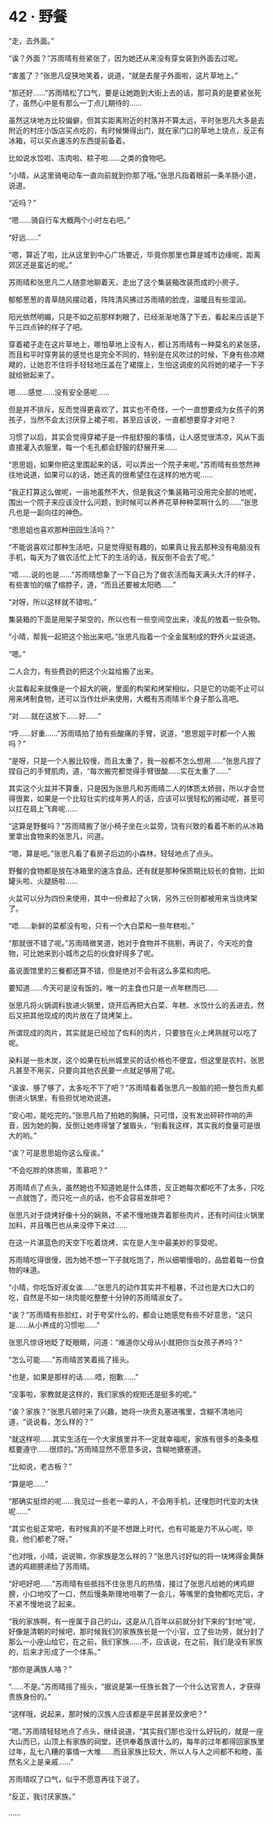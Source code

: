 <link rel="stylesheet" href="../styles/text.css"/>
<h1>42 · 野餐</h1>

“走，去外面。”

“诶？外面？”苏雨晴有些紧张了，因为她还从来没有穿女装到外面去过呢。

“害羞了？”张思凡促狭地笑着，说道，“就是去屋子外面啦，这片草地上。”

“那还好……”苏雨晴松了口气，要是让她跑到大街上去的话，那可真的是要紧张死了，虽然心中是有那么一丁点儿期待的……

虽然这块地方比较偏僻，但其实距离附近的村落并不算太远，平时张思凡大多是去附近的村庄小饭店买点吃的，有时候懒得出门，就在家门口的草地上烧点，反正有冰箱，可以买点速冻的东西提前备着。

比如说水饺啦、冻肉啦、粽子啦……之类的食物吧。

“小晴，从这里骑电动车一直向前就到你那了哦。”张思凡指着眼前一条羊肠小道，说道。

“近吗？”

“嗯……骑自行车大概两个小时左右吧。”

“好远……”

“嗯，算近了啦，比从这里到中心广场要近，毕竟你那里也算是城市边缘呢，距离郊区还是蛮近的呢。”

苏雨晴和张思凡二人随意地聊着天，走出了这个集装箱改装而成的小房子。

郁郁葱葱的青草随风摆动着，阵阵清风拂过苏雨晴的脸庞，温暖且有些湿润。

阳光依然明媚，只是不如之前那样刺眼了，已经渐渐地落了下去，看起来应该是下午三四点钟的样子了吧。

穿着裙子走在这片草地上，哪怕草地上没有人，都让苏雨晴有一种莫名的紧张感，而且和平时穿男装的感觉也是完全不同的，特别是在风吹过的时候，下身有些凉飕飕的，让她忍不住将手轻轻地压盖在了裙摆上，生怕这调皮的风将她的裙子一下子就给掀起来了。

嗯……感觉……没有安全感呢……

但是并不排斥，反而觉得更喜欢了，其实也不奇怪，一个一直想要成为女孩子的男孩子，当然不会太讨厌穿上裙子啦，甚至应该说，一直都想要穿才对吧？

习惯了以后，其实会觉得穿裙子是一件挺舒服的事情，让人感觉很清凉，风从下面直接灌入衣服里，每一个毛孔都会舒服的舒展开来……

“思思姐，如果你把这里围起来的话，可以弄出一个院子来呢。”苏雨晴有些悠然神往地说道，如果可以的话，她还真的很希望住在这样的地方呢……

“我正打算这么做呢，一亩地虽然不大，但是我这个集装箱可没用完全部的地呢，围出一个院子来应该没什么问题，到时候可以养养花草种种菜啊什么的……”张思凡也是一副向往的神色。

“思思姐也喜欢那种田园生活吗？”

“不能说喜欢过那种生活吧，只是觉得挺有趣的，如果真让我去那种没有电脑没有手机，每天为了做农活忙上忙下的生活的话，我反倒不会去了呢。”

“唔……说的也是……”苏雨晴想象了一下自己为了做农活而每天满头大汗的样子，有些害怕的缩了缩脖子，道，“而且还要被太阳晒……”

“对呀，所以这样就不错啦。”

集装箱的下面是用架子架空的，所以也有一些空间空出来，凌乱的放着一些杂物。

“小晴，帮我一起把这个抬出来吧。”张思凡指着一个全金属制成的野外火盆说道。

“嗯。”

二人合力，有些费劲的把这个火盆给搬了出来。

火盆看起来就像是一个超大的碗，里面的构架和烤架相似，只是它的功能不止可以用来烤制食物，还可以当作灶炉来使用，大概有苏雨晴半个身子那么高吧。

“对……就在这放下……好……”

“呼……好重……”苏雨晴拍了拍有些酸痛的手臂，说道，“思思姐平时都一个人搬吗？”

“是呀，只是一个人搬比较慢，而且太重了，我一般都不怎么想用……”张思凡捏了捏自己的手臂肌肉，道，“每次搬完都觉得手臂很酸……实在太重了……”

其实这个火盆并不算重，只是因为张思凡和苏雨晴二人的体质太娇弱，所以才会觉得很累，如果是一个比较壮实的成年男人的话，应该可以很轻松的搬动呢，甚至可以扛在肩上飞奔呢……

“这算是野餐吗？”苏雨晴搬了张小椅子坐在火盆旁，饶有兴致的看着不断的从冰箱里拿出食物来的张思凡，问道。

“嗯，算是吧。”张思凡看了看房子后边的小森林，轻轻地点了点头。

野餐的食物都是放在冰箱里的速冻食品，还有就是那种保质期比较长的食物，比如罐头啦、火腿肠啦……

火盆可以分为四份来使用，其中一份煮起了火锅，另外三份则都被用来当烧烤架了。

“唔……新鲜的菜都没有啦，只有一个大白菜和一些年糕啦。”

“那就很不错了呢。”苏雨晴微笑道，她对于食物并不挑剔，再说了，今天吃的食物，可比她来到小城市之后的伙食好得多了呢。

虽说面馆里的三餐都还算不错，但是绝对不会有这么多菜和肉吧。

要知道……今天可是没有饭的，唯一的主食也只是一点年糕而已……

张思凡将火锅调料放进火锅里，烧开后再把大白菜、年糕、水饺什么的丢进去，然后又把其他现成的肉片放在了烧烤架上。

所谓现成的肉片，其实就是已经加了佐料的肉片，只要放在火上烤熟就可以吃了呢。

染料是一些木炭，这个如果在杭州城里买的话价格也不便宜，但这里是农村，张思凡甚至不用买，只要向其他农民要一点就足够用了呢。

“诶诶、够了够了，太多吃不下了吧？”苏雨晴看着张思凡一股脑的把一整包贡丸都倒进火锅里，有些担忧地劝说道。

“安心啦，能吃完的。”张思凡拍了拍她的胸脯，只可惜，没有发出砰砰作响的声音，因为她的胸，反倒让她疼得皱了皱眉头，“别看我这样，其实我的食量可是很大的哟。”

“诶？可是思思姐你这么瘦诶。”

“不会吃胖的体质嘛，羡慕吧？”

苏雨晴点了点头，虽然她也不知道她是什么体质，反正她每次都吃不了太多，只吃一点就饱了，而只吃一点的话，也不会容易发胖吧？

张思凡对于烧烤好像十分的娴熟，不紧不慢地拨弄着那些肉片，还有时间往火锅里加料，并且嘴巴也从来没停下来过……

在这一片湛蓝色的天空下吃着烧烤，实在是人生中最美妙的享受呢。

苏雨晴吃得很慢，因为她不想一下子就吃饱了，所以细嚼慢咽的，品尝着每一份食物的味道。

“小晴，你吃饭好淑女诶……”张思凡的动作其实并不粗暴，不过也是大口大口的吃，自然是不如一块肉能吃整整十分钟的苏雨晴淑女了。

“诶？”苏雨晴有些脸红，对于夸奖什么的，都会让她感觉有些不好意思，“这只是……从小养成的习惯啦……”

张思凡惊讶地眨了眨眼睛，问道：“难道你父母从小就把你当女孩子养吗？”

“怎么可能……”苏雨晴苦笑着摇了摇头。

“也是，如果是那样的话……唔，抱歉……”

“没事啦，家教就是这样的，我们家族的规矩还是挺多的呢。”

“诶？家族？”张思凡顿时来了兴趣，她将一块贡丸塞进嘴里，含糊不清地问道，“说说看，怎么样的？”

“就这样呗……其实生活在一个大家族里并不一定就幸福呢，家族有很多的条条框框要遵守……很烦的。”苏雨晴显然不愿意多说，含糊地搪塞道。

“比如说，老古板？”

“算是吧……”

“那确实挺烦的呢……我见过一些老一辈的人，不会用手机，还埋怨时代变的太快呢……”

“其实也挺正常吧，有时候真的不是不想跟上时代，也有可能是力不从心呢，毕竟，他们都老了呀。”

“也对哦，小晴，说说嘛，你家族是怎么样的？”张思凡讨好似的将一块烤得金黄酥透的鸡翅膀递给了苏雨晴。

“好吧好吧……”苏雨晴有些抵挡不住张思凡的热情，接过了张思凡给她的烤鸡翅膀，小口地咬了一口，然后慢条斯理地咀嚼了一会儿，等嘴里的食物都吃完后，才不紧不慢地说了起来。

“我的家族啊，有一座属于自己的山，这是从几百年以前就分封下来的“封地”呢，好像是清朝的时候吧，那时候我们的家族族长是一个小官，立了些功劳，就分封了那么一小座山给它，在之前，我们家族……不，应该说，在之前，我们是没有家族的，后来才形成了一个体系。”

“那你是满族人咯？”

“……不是。”苏雨晴摇了摇头，“据说是第一任族长救了一个什么达官贵人，才获得贵族身份的。”

“这样哦，说起来，那时候的汉族人应该都是平民甚至奴隶吧？”

“嗯。”苏雨晴轻轻地点了点头，继续说道，“其实我们那也没什么好玩的，就是一座大山而已，山顶上有家族的祠堂，还供奉着族谱什么的，每年的过年都得回家族里过年，乱七八糟的事情一大堆……而且家族比较大，所以人与人之间都不和睦，虽然名义上是亲戚……”

苏雨晴叹了口气，似乎不愿意再往下说了。

“反正，我讨厌家族。”

……
